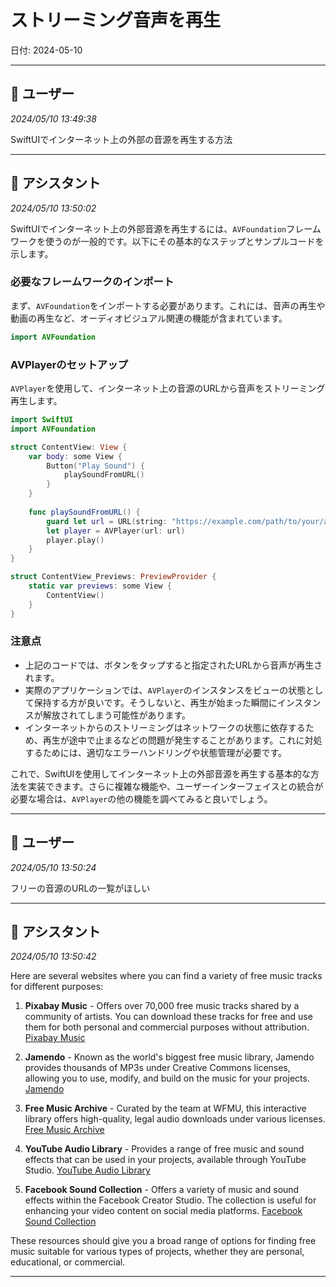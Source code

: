 # ストリーミング音声を再生

日付: 2024-05-10

---

## 👤 ユーザー
*2024/05/10 13:49:38*

SwiftUIでインターネット上の外部の音源を再生する方法

---

## 🤖 アシスタント
*2024/05/10 13:50:02*

SwiftUIでインターネット上の外部音源を再生するには、`AVFoundation`フレームワークを使うのが一般的です。以下にその基本的なステップとサンプルコードを示します。

### 必要なフレームワークのインポート

まず、`AVFoundation`をインポートする必要があります。これには、音声の再生や動画の再生など、オーディオビジュアル関連の機能が含まれています。

```swift
import AVFoundation
```

### AVPlayerのセットアップ

`AVPlayer`を使用して、インターネット上の音源のURLから音声をストリーミング再生します。

```swift
import SwiftUI
import AVFoundation

struct ContentView: View {
    var body: some View {
        Button("Play Sound") {
            playSoundFromURL()
        }
    }
    
    func playSoundFromURL() {
        guard let url = URL(string: "https://example.com/path/to/your/audiofile.mp3") else { return }
        let player = AVPlayer(url: url)
        player.play()
    }
}

struct ContentView_Previews: PreviewProvider {
    static var previews: some View {
        ContentView()
    }
}
```

### 注意点

- 上記のコードでは、ボタンをタップすると指定されたURLから音声が再生されます。
- 実際のアプリケーションでは、`AVPlayer`のインスタンスをビューの状態として保持する方が良いです。そうしないと、再生が始まった瞬間にインスタンスが解放されてしまう可能性があります。
- インターネットからのストリーミングはネットワークの状態に依存するため、再生が途中で止まるなどの問題が発生することがあります。これに対処するためには、適切なエラーハンドリングや状態管理が必要です。

これで、SwiftUIを使用してインターネット上の外部音源を再生する基本的な方法を実装できます。さらに複雑な機能や、ユーザーインターフェイスとの統合が必要な場合は、`AVPlayer`の他の機能を調べてみると良いでしょう。

---

## 👤 ユーザー
*2024/05/10 13:50:24*

フリーの音源のURLの一覧がほしい

---

## 🤖 アシスタント
*2024/05/10 13:50:42*

Here are several websites where you can find a variety of free music tracks for different purposes:

1. **Pixabay Music** - Offers over 70,000 free music tracks shared by a community of artists. You can download these tracks for free and use them for both personal and commercial purposes without attribution.
   [Pixabay Music](https://pixabay.com/music/)

2. **Jamendo** - Known as the world's biggest free music library, Jamendo provides thousands of MP3s under Creative Commons licenses, allowing you to use, modify, and build on the music for your projects.
   [Jamendo](https://www.jamendo.com/)

3. **Free Music Archive** - Curated by the team at WFMU, this interactive library offers high-quality, legal audio downloads under various licenses.
   [Free Music Archive](https://freemusicarchive.org/)

4. **YouTube Audio Library** - Provides a range of free music and sound effects that can be used in your projects, available through YouTube Studio.
   [YouTube Audio Library](https://studio.youtube.com/)

5. **Facebook Sound Collection** - Offers a variety of music and sound effects within the Facebook Creator Studio. The collection is useful for enhancing your video content on social media platforms.
   [Facebook Sound Collection](https://www.facebook.com/sound/collection/)

These resources should give you a broad range of options for finding free music suitable for various types of projects, whether they are personal, educational, or commercial.

---
